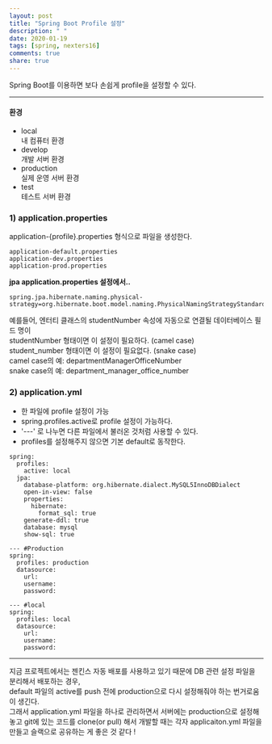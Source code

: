 ```yaml
---
layout: post
title: "Spring Boot Profile 설정"
description: " "
date: 2020-01-19
tags: [spring, nexters16]
comments: true
share: true
---
```


Spring Boot를 이용하면 보다 손쉽게 profile을 설정할 수 있다.

---

#### 환경    
- local     
내 컴퓨터 환경   
- develop      
개발 서버 환경   
- production    
실제 운영 서버 환경     
- test     
테스트 서버 환경   


### 1) application.properties  
application-{profile}.properties 형식으로 파일을 생성한다.   

```
application-default.properties
application-dev.properties
application-prod.properties
```

**jpa application.properties 설정에서..**    

```
spring.jpa.hibernate.naming.physical-strategy=org.hibernate.boot.model.naming.PhysicalNamingStrategyStandardImpl
```

예를들어, 엔터티 클래스의 studentNumber 속성에 자동으로 연결될 데이터베이스 필드 명이    
studentNumber 형태이면 이 설정이 필요하다. (camel case)  
student_number 형태이면 이 설정이 필요없다. (snake case)    
camel case의 예: departmentManagerOfficeNumber     
snake case의 예: department_manager_office_number     

### 2) application.yml    
- 한 파일에 profile 설정이 가능     
- spring.profiles.active로 profile 설정이 가능하다.   
- '---' 로 나누면 다른 파일에서 불러온 것처럼 사용할 수 있다.      
- profiles를 설정해주지 않으면 기본 default로 동작한다.    

```
spring:
  profiles:
    active: local
  jpa:
    database-platform: org.hibernate.dialect.MySQL5InnoDBDialect
    open-in-view: false
    properties:
      hibernate:
        format_sql: true
    generate-ddl: true
    database: mysql
    show-sql: true

--- #Production 
spring:
  profiles: production
  datasource:
    url:
    username: 
    password: 

--- #local
spring:
  profiles: local
  datasource:
    url: 
    username: 
    password: 
```

-----------------------

지금 프로젝트에서는 젠킨스 자동 배포를 사용하고 있기 때문에 DB 관련 설정 파일을 분리해서 배포하는 경우,        
default 파일의 active를 push 전에 production으로 다시 설정해줘야 하는 번거로움이 생긴다.          
그래서 application.yml 파일을 하나로 관리하면서 서버에는 production으로 설정해놓고 git에 있는 코드를 clone(or pull) 해서 개발할 때는 각자
applicaiton.yml 파일을 만들고 슬랙으로 공유하는 게 좋은 것 같다 ! 
